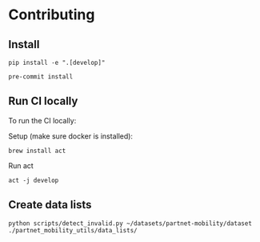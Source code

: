 # Contributing

## Install
```
pip install -e ".[develop]"

pre-commit install
```

## Run CI locally
To run the CI locally:

Setup (make sure docker is installed):
```
brew install act
```

Run act
```
act -j develop
```

## Create data lists
```
python scripts/detect_invalid.py ~/datasets/partnet-mobility/dataset ./partnet_mobility_utils/data_lists/
```
